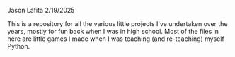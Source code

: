 Jason Lafita
2/19/2025

This is a repository for all the various little projects I've undertaken over the years, mostly for fun back when I was in high school.
Most of the files in here are little games I made when I was teaching (and re-teaching) myself Python.
